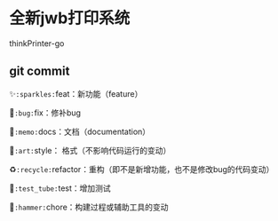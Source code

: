 # 全新jwb打印系统

thinkPrinter-go

## git commit

✨`:sparkles:`feat：新功能（feature）

🐛`:bug:`fix：修补bug

📝`:memo:`docs：文档（documentation）

🎨`:art:`style： 格式（不影响代码运行的变动）

♻️`:recycle:`refactor：重构（即不是新增功能，也不是修改bug的代码变动）

🧪`:test_tube:`test：增加测试

🔨`:hammer:`chore：构建过程或辅助工具的变动
